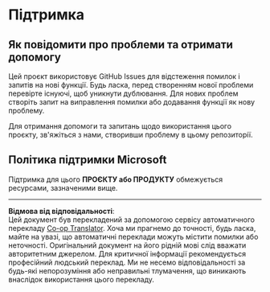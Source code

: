 <!--
CO_OP_TRANSLATOR_METADATA:
{
  "original_hash": "cd89329575372232e59605f7a08ae0df",
  "translation_date": "2025-08-28T15:40:12+00:00",
  "source_file": "SUPPORT.md",
  "language_code": "uk"
}
-->
# Підтримка

## Як повідомити про проблеми та отримати допомогу  

Цей проєкт використовує GitHub Issues для відстеження помилок і запитів на нові функції. Будь ласка, перед створенням нової проблеми перевірте існуючі, щоб уникнути дублювання. Для нових проблем створіть запит на виправлення помилки або додавання функції як нову проблему.

Для отримання допомоги та запитань щодо використання цього проєкту, зв'яжіться з нами, створивши проблему в цьому репозиторії.

## Політика підтримки Microsoft  

Підтримка для цього **ПРОЄКТУ або ПРОДУКТУ** обмежується ресурсами, зазначеними вище.

---

**Відмова від відповідальності**:  
Цей документ був перекладений за допомогою сервісу автоматичного перекладу [Co-op Translator](https://github.com/Azure/co-op-translator). Хоча ми прагнемо до точності, будь ласка, майте на увазі, що автоматичні переклади можуть містити помилки або неточності. Оригінальний документ на його рідній мові слід вважати авторитетним джерелом. Для критичної інформації рекомендується професійний людський переклад. Ми не несемо відповідальності за будь-які непорозуміння або неправильні тлумачення, що виникають внаслідок використання цього перекладу.